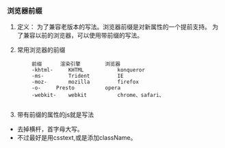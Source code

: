 ### 浏览器前缀

1. 定义： 为了兼容老版本的写法。浏览器前缀是对新属性的一个提前支持。
为了兼容以前的浏览器，可以使用带前缀的写法。

2. 常用浏览器的前缀

```
        前缀		渲染引擎		浏览器
        -khtml-		KHTML			konqueror
        -ms-		Trident			IE
        -moz-		mozilla			firefox
        -o-		Presto			opera
        -webkit-	webkit			chrome、safari、
        
```

3. 带有前缀的属性的js就是写法
  - 去掉横杆，首字母大写。
  - 不过最好是用csstext,或是添加className。